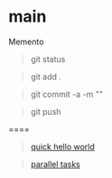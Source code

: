main
====
Memento

>git status

>git add .

>git commit -a -m ""

>git push

====

>[quick hello world](https://github.com/nodejstutorial/main/tree/master/01-helloworld)

>[parallel tasks](https://github.com/nodejstutorial/main/tree/master/02-parallel)



